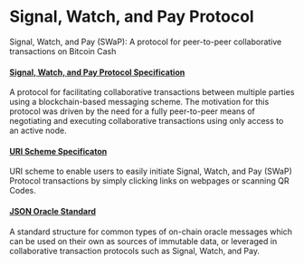 # Signal, Watch, and Pay Protocol
Signal, Watch, and Pay (SWaP): A protocol for peer-to-peer collaborative transactions on Bitcoin Cash

#### [Signal, Watch, and Pay Protocol Specification](https://github.com/vinarmani/swap-protocol/blob/master/swap-protocol-spec.md)
A protocol for facilitating collaborative transactions between multiple parties using a blockchain-based messaging scheme. The motivation for this protocol was driven by the need for a fully peer-to-peer means of negotiating and executing collaborative transactions using only access to an active node.

#### [URI Scheme Specificaton](https://github.com/vinarmani/swap-protocol/blob/master/swap-uri-scheme.md)
URI scheme to enable users to easily initiate Signal, Watch, and Pay (SWaP) Protocol transactions by simply clicking links on webpages or scanning QR Codes.

#### [JSON Oracle Standard](https://github.com/vinarmani/swap-protocol/blob/master/json-oracle-standard.md)
A standard structure for common types of on-chain oracle messages which can be used on their own as sources of immutable data, or leveraged in collaborative transaction protocols such as Signal, Watch, and Pay.
